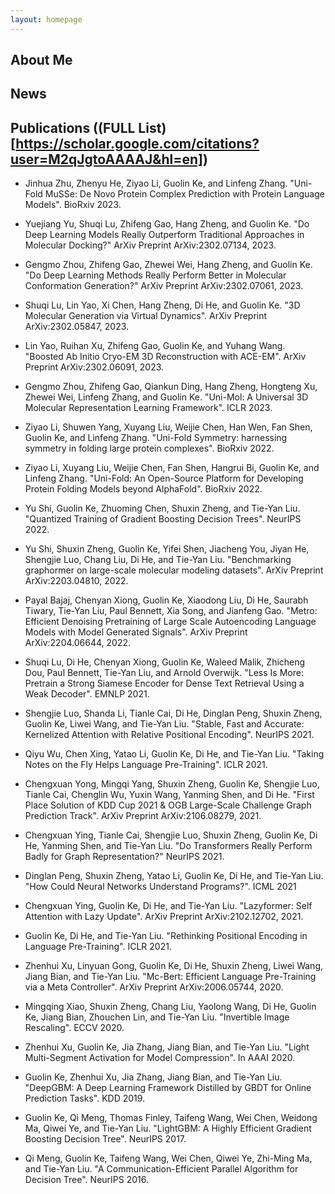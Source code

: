 ```yaml
---
layout: homepage
---
```


## About Me


## News


## Publications ((FULL List)[https://scholar.google.com/citations?user=M2qJgtoAAAAJ&hl=en])

- Jinhua Zhu, Zhenyu He, Ziyao Li, Guolin Ke, and Linfeng Zhang. "Uni-Fold MuSSe: De Novo Protein Complex Prediction with Protein Language Models". BioRxiv 2023.

- Yuejiang Yu, Shuqi Lu, Zhifeng Gao, Hang Zheng, and Guolin Ke. "Do Deep Learning Models Really Outperform Traditional Approaches in Molecular Docking?" ArXiv Preprint ArXiv:2302.07134, 2023.

- Gengmo Zhou, Zhifeng Gao, Zhewei Wei, Hang Zheng, and Guolin Ke. "Do Deep Learning Methods Really Perform Better in Molecular Conformation Generation?" ArXiv Preprint ArXiv:2302.07061, 2023.

- Shuqi Lu, Lin Yao, Xi Chen, Hang Zheng, Di He, and Guolin Ke. "3D Molecular Generation via Virtual Dynamics". ArXiv Preprint ArXiv:2302.05847, 2023.

- Lin Yao, Ruihan Xu, Zhifeng Gao, Guolin Ke, and Yuhang Wang. "Boosted Ab Initio Cryo-EM 3D Reconstruction with ACE-EM". ArXiv Preprint ArXiv:2302.06091, 2023.

- Gengmo Zhou, Zhifeng Gao, Qiankun Ding, Hang Zheng, Hongteng Xu, Zhewei Wei, Linfeng Zhang, and Guolin Ke. "Uni-Mol: A Universal 3D Molecular Representation Learning Framework". ICLR 2023.

- Ziyao Li, Shuwen Yang, Xuyang Liu, Weijie Chen, Han Wen, Fan Shen, Guolin Ke, and Linfeng Zhang. "Uni-Fold Symmetry: harnessing symmetry in folding large protein complexes". BioRxiv 2022.

- Ziyao Li, Xuyang Liu, Weijie Chen, Fan Shen, Hangrui Bi, Guolin Ke, and Linfeng Zhang. "Uni-Fold: An Open-Source Platform for Developing Protein Folding Models beyond AlphaFold". BioRxiv 2022.

- Yu Shi, Guolin Ke, Zhuoming Chen, Shuxin Zheng, and Tie-Yan Liu. "Quantized Training of Gradient Boosting Decision Trees". NeurIPS 2022.

- Yu Shi, Shuxin Zheng, Guolin Ke, Yifei Shen, Jiacheng You, Jiyan He, Shengjie Luo, Chang Liu, Di He, and Tie-Yan Liu. "Benchmarking graphormer on large-scale molecular modeling datasets". ArXiv Preprint ArXiv:2203.04810, 2022.

- Payal Bajaj, Chenyan Xiong, Guolin Ke, Xiaodong Liu, Di He, Saurabh Tiwary, Tie-Yan Liu, Paul Bennett, Xia Song, and Jianfeng Gao. "Metro: Efficient Denoising Pretraining of Large Scale Autoencoding Language Models with Model Generated Signals". ArXiv Preprint ArXiv:2204.06644, 2022.

- Shuqi Lu, Di He, Chenyan Xiong, Guolin Ke, Waleed Malik, Zhicheng Dou, Paul Bennett, Tie-Yan Liu, and Arnold Overwijk. "Less Is More: Pretrain a Strong Siamese Encoder for Dense Text Retrieval Using a Weak Decoder". EMNLP 2021.

- Shengjie Luo, Shanda Li, Tianle Cai, Di He, Dinglan Peng, Shuxin Zheng, Guolin Ke, Liwei Wang, and Tie-Yan Liu. "Stable, Fast and Accurate: Kernelized Attention with Relative Positional Encoding". NeurIPS 2021.

- Qiyu Wu, Chen Xing, Yatao Li, Guolin Ke, Di He, and Tie-Yan Liu. "Taking Notes on the Fly Helps Language Pre-Training". ICLR 2021.

- Chengxuan Yong, Mingqi Yang, Shuxin Zheng, Guolin Ke, Shengjie Luo, Tianle Cai, Chenglin Wu, Yuxin Wang, Yanming Shen, and Di He. "First Place Solution of KDD Cup 2021 & OGB Large-Scale Challenge Graph Prediction Track". ArXiv Preprint ArXiv:2106.08279, 2021.

- Chengxuan Ying, Tianle Cai, Shengjie Luo, Shuxin Zheng, Guolin Ke, Di He, Yanming Shen, and Tie-Yan Liu. "Do Transformers Really Perform Badly for Graph Representation?" NeurIPS 2021.

- Dinglan Peng, Shuxin Zheng, Yatao Li, Guolin Ke, Di He, and Tie-Yan Liu. "How Could Neural Networks Understand Programs?". ICML 2021

- Chengxuan Ying, Guolin Ke, Di He, and Tie-Yan Liu. "Lazyformer: Self Attention with Lazy Update". ArXiv Preprint ArXiv:2102.12702, 2021.

- Guolin Ke, Di He, and Tie-Yan Liu. "Rethinking Positional Encoding in Language Pre-Training". ICLR 2021.

- Zhenhui Xu, Linyuan Gong, Guolin Ke, Di He, Shuxin Zheng, Liwei Wang, Jiang Bian, and Tie-Yan Liu. "Mc-Bert: Efficient Language Pre-Training via a Meta Controller". ArXiv Preprint ArXiv:2006.05744, 2020.

- Mingqing Xiao, Shuxin Zheng, Chang Liu, Yaolong Wang, Di He, Guolin Ke, Jiang Bian, Zhouchen Lin, and Tie-Yan Liu. "Invertible Image Rescaling". ECCV 2020.

- Zhenhui Xu, Guolin Ke, Jia Zhang, Jiang Bian, and Tie-Yan Liu. "Light Multi-Segment Activation for Model Compression". In AAAI 2020.

- Guolin Ke, Zhenhui Xu, Jia Zhang, Jiang Bian, and Tie-Yan Liu. "DeepGBM: A Deep Learning Framework Distilled by GBDT for Online Prediction Tasks". KDD 2019.

- Guolin Ke, Qi Meng, Thomas Finley, Taifeng Wang, Wei Chen, Weidong Ma, Qiwei Ye, and Tie-Yan Liu. "LightGBM: A Highly Efficient Gradient Boosting Decision Tree". NeurIPS 2017.

- Qi Meng, Guolin Ke, Taifeng Wang, Wei Chen, Qiwei Ye, Zhi-Ming Ma, and Tie-Yan Liu. "A Communication-Efficient Parallel Algorithm for Decision Tree". NeurIPS 2016.
